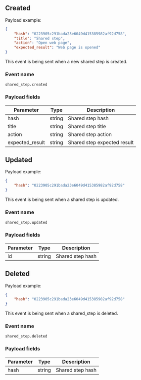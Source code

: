 ## Created

Payload example:

```json
{
    "hash": "0223905c291bada23e6049d415385982af92d758",
    "title": "Shared step",
    "action": "Open web page",
    "expected_result": "Web page is opened"
}
```

This event is being sent when a new shared step is created.

### Event name

`shared_step.created`

### Payload fields

| Parameter       | Type   | Description                 |
|-----------------|--------|-----------------------------|
| hash            | string | Shared step hash            |
| title           | string | Shared step title           |
| action          | string | Shared step action          |
| expected_result | string | Shared step expected result |

## Updated

Payload example:

```json
{
    "hash": "0223905c291bada23e6049d415385982af92d758"
}
```

This event is being sent when a shared step is updated.

### Event name

`shared_step.updated`

### Payload fields

| Parameter | Type   | Description      |
|-----------|--------|------------------|
| id        | string | Shared step hash |

## Deleted

Payload example:

```json
{
    "hash": "0223905c291bada23e6049d415385982af92d758"
}
```

This event is being sent when a shared_step is deleted.

### Event name

`shared_step.deleted`

### Payload fields

| Parameter | Type   | Description      |
|-----------|--------|------------------|
| hash      | string | Shared step hash |

